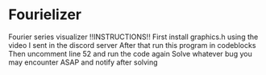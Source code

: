 # Fourielizer
Fourier series visualizer
!!INSTRUCTIONS!!
First install graphics.h using the video I sent in the discord server
After that run this program in codeblocks
Then uncomment line 52 and run the code again
Solve whatever bug you may encounter ASAP and notify after solving

